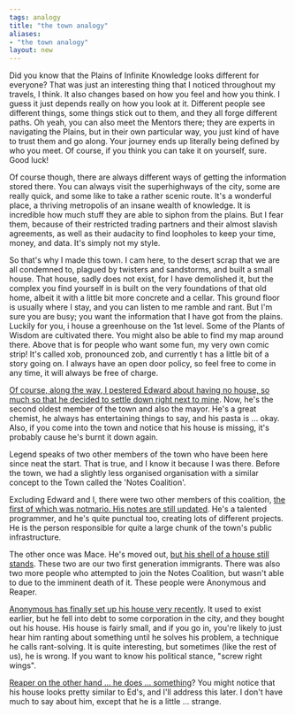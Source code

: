 ```yaml
---
tags: analogy
title: "the town analogy"
aliases:
- "the town analogy"
layout: new
---
```


Did you know that the Plains of Infinite Knowledge looks different for everyone? That was just an interesting thing that I noticed throughout my travels, I think. It also changes based on how you feel and how you think. I guess it just depends really on how you look at it. Different people see different things, some things stick out to them, and they all forge different paths. Oh yeah, you can also meet the Mentors there; they are experts in navigating the Plains, but in their own particular way, you just kind of have to trust them and go along. Your journey ends up literally being defined by who you meet. Of course, if you think you can take it on yourself, sure. Good luck!

Of course though, there are always different ways of getting the information stored there. You can always visit the superhighways of the city, some are really quick, and some like to take a rather scenic route. It's a wonderful place, a thriving metropolis of an insane wealth of knowledge. It is incredible how much stuff they are able to siphon from the plains. But I fear them, because of their restricted trading partners and their almost slavish agreements, as well as their audacity to find loopholes to keep your time, money, and data. It's simply not my style.

So that's why I made this town. I cam here, to the desert scrap that we are all condemned to, plagued by twisters and sandstorms, and built a small house. That house, sadly does not exist, for I have demolished it, but the complex you find yourself in is built on the very foundations of that old home, albeit it with a little bit more concrete and a cellar. This ground floor is usually where I stay, and you can listen to me ramble and rant. But I'm sure you are busy; you want the information that I have got from the plains. Luckily for you, i house a greenhouse on the 1st level. Some of the Plants of Wisdom are cultivated there. You might also be able to find my map around there. Above that is for people who want some fun, my very own comic strip! It's called xob, pronounced zob, and currently t has a little bit of a story going on. I always have an open door policy, so feel free to come in any time, it will always be free of charge.

[Of course, along the way, I pestered Edward about having no house, so much so that he decided to settle down right next to mine](https://eddietheed.github.io/obsidiannotes-v.3/). Now, he's the second oldest member of the town and also the mayor. He's a great chemist, he always has entertaining things to say, and his pasta is ... okay. Also, if you come into the town and notice that his house is missing, it's probably cause he's burnt it down again.

Legend speaks of two other members of the town who have been here since neat the start. That is true, and I know it because I was there. Before the town, we had a slightly less organised organisation with a similar concept to the Town called the 'Notes Coalition'.

Excluding Edward and I, there were two other members of this coalition, [the first of which was notmario. His notes are still updated](https://notmario.github.io/thenotes/). He's a talented programmer, and he's quite punctual too, creating lots of different projects. He is the person responsible for quite a large chunk of the town's public infrastructure.

The other once was Mace. He's moved out, [but his shell of a house still stands](https://macesnotes.netlify.app/). These two are our two first generation immigrants. There was also two more people who attempted to join the Notes Coalition, but wasn't able to due to the imminent death of it. These people were Anonymous and Reaper.

[Anonymous has finally set up his house very recently](https://anonymoof1528.github.io/into-the-shadow-garten/). It used to exist earlier, but he fell into debt to some corporation in the city, and they bought out his house. His house is fairly small, and if you go in, you're likely to just hear him ranting about something until he solves his problem, a technique he calls rant-solving. It is quite interesting, but sometimes (like the rest of us), he is wrong. If you want to know his political stance, "screw right wings".

[Reaper on the other hand ... he does ... something](https://grim4reaper.github.io/Year11Notes/)? You might notice that his house looks pretty similar to Ed's, and I'll address this later. I don't have much to say about him, except that he is a little ... strange.
